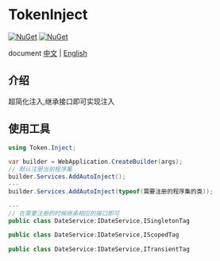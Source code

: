 # TokenInject
[![NuGet](https://img.shields.io/nuget/dt/Token.Inject.svg?label=NuGet&style=flat&logo=nuget)](https://www.nuget.org/packages/Token.Inject/)
[![NuGet](https://img.shields.io/nuget/v/Token.Inject.svg?label=NuGet&style=flat&logo=nuget)](https://www.nuget.org/packages/Token.Inject/)

document [中文](README.md) | [English](README.en.md)

## 介绍
超简化注入,继承接口即可实现注入

## 使用工具

```csharp
using Token.Inject;

var builder = WebApplication.CreateBuilder(args);
// 默认注册当前程序集
builder.Services.AddAutoInject();
---
builder.Services.AddAutoInject(typeof(需要注册的程序集的类));

---
// 在需要注册的时候继承相应的接口即可
public class DateService:IDateService,ISingletonTag

public class DateService:IDateService,IScopedTag

public class DateService:IDateService,ITransientTag

```

